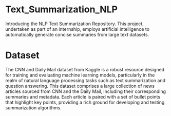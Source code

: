 # Text_Summarization_NLP
Introducing the NLP Text Summarization Repository. This project, undertaken as part of an internship, employs artificial intelligence to automatically generate concise summaries from large text datasets.

# Dataset
The CNN and Daily Mail dataset from Kaggle is a robust resource designed for training and evaluating machine learning models, particularly in the realm of natural language processing tasks such as text summarization and question answering. This dataset comprises a large collection of news articles sourced from CNN and the Daily Mail, including their corresponding summaries and metadata. Each article is paired with a set of bullet points that highlight key points, providing a rich ground for developing and testing summarization algorithms. 
